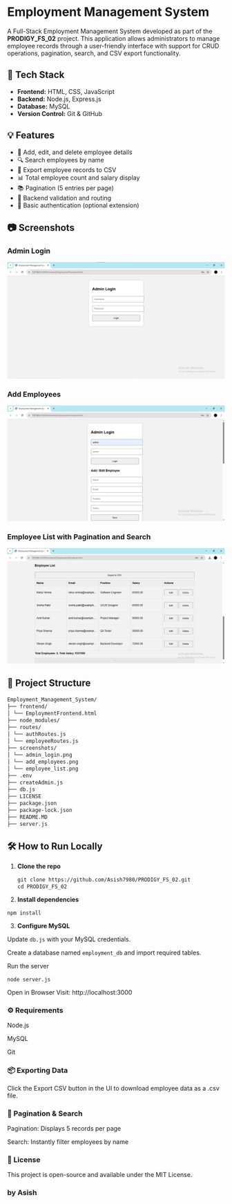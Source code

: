 # Employment Management System

A Full-Stack Employment Management System developed as part of the **PRODIGY_FS_02** project. This application allows administrators to manage employee records through a user-friendly interface with support for CRUD operations, pagination, search, and CSV export functionality.

## 🔧 Tech Stack

- **Frontend:** HTML, CSS, JavaScript
- **Backend:** Node.js, Express.js
- **Database:** MySQL
- **Version Control:** Git & GitHub

## 💡 Features

- 🚀 Add, edit, and delete employee details
- 🔍 Search employees by name
- 📄 Export employee records to CSV
- 📊 Total employee count and salary display
- 📚 Pagination (5 entries per page)
- 🧠 Backend validation and routing
- 🔐 Basic authentication (optional extension)

## 📷 Screenshots

### Admin Login
![Admin Login](screenshots/admin_login.png)

### Add Employees
![Add Employees](screenshots/add_employees.png)

### Employee List with Pagination and Search
![Employee List](screenshots/employee_list.png)


## 📁 Project Structure
```
Employment_Management_System/
├── frontend/
│ └── EmploymentFrontend.html
├── node_modules/
├── routes/
│ └── authRoutes.js
│ └── employeeRoutes.js
├── screenshots/
│ └── admin_login.png
│ └── add_employees.png
│ └── employee_list.png
├── .env
├── createAdmin.js
├── db.js
├── LICENSE
├── package.json
├── package-lock.json
├── README.MD
├── server.js
```

## 🛠️ How to Run Locally

1. **Clone the repo**
   ```
   git clone https://github.com/Asish7980/PRODIGY_FS_02.git
   cd PRODIGY_FS_02
   ```
2.  **Install dependencies**
```
npm install
```
3.  **Configure MySQL**

Update ```db.js``` with your MySQL credentials.

Create a database named ```employment_db``` and import required tables.

Run the server
```
node server.js
```
Open in Browser
Visit: http://localhost:3000

### ⚙️ Requirements
Node.js

MySQL

Git

### 📦 Exporting Data
Click the Export CSV button in the UI to download employee data as a .csv file.

### 📌 Pagination & Search
Pagination: Displays 5 records per page

Search: Instantly filter employees by name

### 📑 License
This project is open-source and available under the MIT License.

### by Asish
